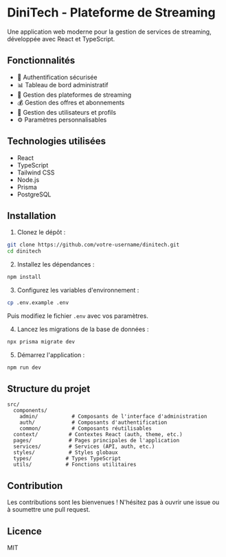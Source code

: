 # DiniTech - Plateforme de Streaming

Une application web moderne pour la gestion de services de streaming, développée avec React et TypeScript.

## Fonctionnalités

- 🔐 Authentification sécurisée
- 📊 Tableau de bord administratif
- 🎥 Gestion des plateformes de streaming
- 💰 Gestion des offres et abonnements
- 👥 Gestion des utilisateurs et profils
- ⚙️ Paramètres personnalisables

## Technologies utilisées

- React
- TypeScript
- Tailwind CSS
- Node.js
- Prisma
- PostgreSQL

## Installation

1. Clonez le dépôt :
```bash
git clone https://github.com/votre-username/dinitech.git
cd dinitech
```

2. Installez les dépendances :
```bash
npm install
```

3. Configurez les variables d'environnement :
```bash
cp .env.example .env
```
Puis modifiez le fichier `.env` avec vos paramètres.

4. Lancez les migrations de la base de données :
```bash
npx prisma migrate dev
```

5. Démarrez l'application :
```bash
npm run dev
```

## Structure du projet

```
src/
  components/
    admin/           # Composants de l'interface d'administration
    auth/            # Composants d'authentification
    common/          # Composants réutilisables
  context/          # Contextes React (auth, theme, etc.)
  pages/            # Pages principales de l'application
  services/         # Services (API, auth, etc.)
  styles/           # Styles globaux
  types/           # Types TypeScript
  utils/           # Fonctions utilitaires
```

## Contribution

Les contributions sont les bienvenues ! N'hésitez pas à ouvrir une issue ou à soumettre une pull request.

## Licence

MIT
